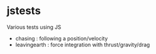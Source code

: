 # jstests
Various tests using JS
- chasing : following a position/velocity
- leavingearth : force integration with thrust/gravity/drag
